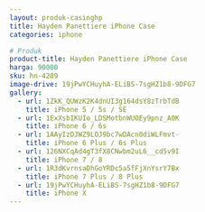 ```yaml
---
layout: produk-casinghp
title: Hayden Panettiere iPhone Case
categories: iphone

# Produk
product-title: Hayden Panettiere iPhone Case
harga: 90000
sku: hn-4289
image-drive: 19jPwYCHuyhA-ELiBS-7sgHZ1b8-9DFG7
gallery:
  - url: 1ZkK_QUWzK2K4dnUI3g164dsY8zTrbTdB
    title: iPhone 5 / 5s / SE
  - url: 1ExXsbIKUIo_LDSMotbnWUOEy9pnz_A0K
    title: iPhone 6 / 6s
  - url: 1AAyIzDJWZ9LOJ9bc7wDAcn0diWLFmvt-
    title: iPhone 6 Plus / 6s Plus
  - url: 126NXCqAd4gT3fX8CNwbm2uL6__cd5v9I
    title: iPhone 7 / 8
  - url: 1R3dKvrnsaDhGoYRDc5a5fFjXnYsrY7Bx
    title: iPhone 7 Plus / 8 Plus
  - url: 19jPwYCHuyhA-ELiBS-7sgHZ1b8-9DFG7
    title: iPhone X
---
```

